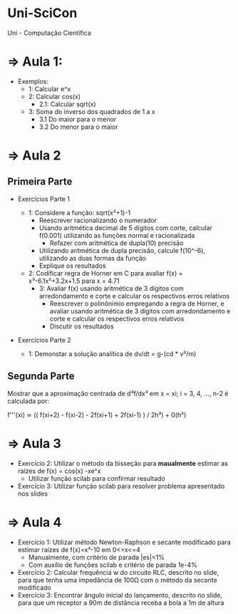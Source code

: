 # Uni-SciCon
Uni - Computação Científica

# => Aula 1:
- Exemplos:
  - 1: Calcular e^x
  - 2: Calcular cos(x)
    - 2.1: Calcular sqrt(x)
  - 3: Soma do inverso dos quadrados de 1 a x
    - 3.1 Do maior para o menor
    - 3.2 Do menor para o maior

# => Aula 2
## Primeira Parte
- Exercícios Parte 1
  - 1: Considere a função: sqrt(x²+1)-1
    - Reescrever racionalizando o numerador
    - Usando aritmética decimal de 5 dígitos com corte, calcular f(0.001) utilizando as funções normal e racionalizada
      - Refazer com aritmética de dupla(10) precisão
    - Utilizando aritmética de dupla precisão, calcule f(10^-6), utilizando as duas formas da função
    - Explique os resultados
  - 2: Codificar regra de Horner em C para avaliar f(x) = x³-6.1x²+3.2x+1.5 para x = 4.71
    - 3: Avaliar f(x) usando aritmética de 3 dígitos com arredondamento e corte e calcular os respectivos erros relativos
      - Reescrever o polinônimio empregando a regra de Horner, e avaliar usando aritmética de 3 dígitos com arredondamento e corte e calcular os respectivos erros relativos
      - Discutir os resultados

- Exercícios Parte 2
  - 1: Demonstar a solução analítica de dv/dt = g-(cd * v²/m)

## Segunda Parte
  Mostrar que a aproximação centrada de d³f/dx³ em x = xi; i = 3, 4, ..., n-2 é calculada por:
  
  f'''(xi) ≃ (( f(xi+2) - f(xi-2) - 2f(xi+1) + 2f(xi-1) ) / 2h³) + 0(h²)

# => Aula 3
  - Exercício 2: Utilizar o método da bisseção para **maualmente** estimar as raízes de f(x) = cos(x) -xe^x
    - Utilizar função scilab para confirmar resultado
  - Exercício 3: Utilizar função scilab para resolver problema apresentado nos slides

# => Aula 4
  - Exercício 1: Utilizar método Newton-Raphson e secante modificado para estimar raízes de f(x)=x³-10 em 0<=x<=4
    - Manualmente, com critério de parada |es|<1%
    - Com auxílio de funções scilab e critério de parada 1e-4%
  - Exercício 2: Calcular frequência w do circuito RLC, descrito no slide, para que tenha uma impedância de 100Ω com o método da secante modificado
  - Exercício 3: Encontrar ângulo inicial do lançamento, descrito no slide, para que um receptor a 90m de distância receba a bola a 1m de altura
